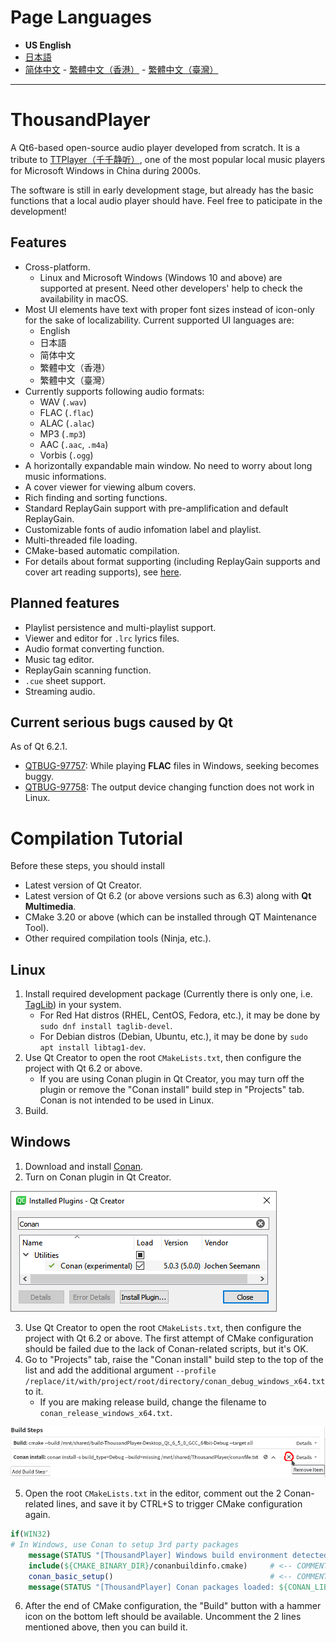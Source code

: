 <!--Last update: 2021-11-08 UTC-->

# Page Languages

- **US English**
- [日本語](README_ja.md)
- [简体中文](README_zh-CN.md) - [繁體中文（香港）](README_zh-HK.md) - [繁體中文（臺灣）](README_zh-TW.md)

---

# ThousandPlayer
A Qt6-based open-source audio player developed from scratch. It is a tribute to [TTPlayer（千千静听）](https://zh.wikipedia.org/wiki/千千音乐播放器),
one of the most popular local music players for Microsoft Windows in China during 2000s.

The software is still in early development stage,
but already has the basic functions that a local audio player should have. Feel free to paticipate in the development!

## Features
- Cross-platform.
  - Linux and Microsoft Windows (Windows 10 and above) are supported at present. Need other developers' help to check the availability in macOS.
- Most UI elements have text with proper font sizes instead of icon-only for the sake of localizability. Current supported UI languages are:
  - English
  - 日本語
  - 简体中文
  - 繁體中文（香港）
  - 繁體中文（臺灣）
- Currently supports following audio formats:
  - WAV (`.wav`)
  - FLAC (`.flac`)
  - ALAC (`.alac`)
  - MP3 (`.mp3`)
  - AAC (`.aac`, `.m4a`)
  - Vorbis (`.ogg`)
- A horizontally expandable main window. No need to worry about long music informations.
- A cover viewer for viewing album covers.
- Rich finding and sorting functions.
- Standard ReplayGain support with pre-amplification and default ReplayGain.
- Customizable fonts of audio infomation label and playlist.
- Multi-threaded file loading.
- CMake-based automatic compilation.
- For details about format supporting (including ReplayGain supports and cover art reading supports), see [here](FormatSupport.md).

## Planned features
- Playlist persistence and multi-playlist support.
- Viewer and editor for `.lrc` lyrics files.
- Audio format converting function.
- Music tag editor.
- ReplayGain scanning function.
- `.cue` sheet support.
- Streaming audio.

## Current serious bugs caused by Qt
As of Qt 6.2.1.
- [QTBUG-97757](https://bugreports.qt.io/browse/QTBUG-97757): While playing **FLAC** files in Windows, seeking becomes buggy.
- [QTBUG-97758](https://bugreports.qt.io/browse/QTBUG-97758): The output device changing function does not work in Linux.

# Compilation Tutorial

Before these steps, you should install
- Latest version of Qt Creator.
- Latest version of Qt 6.2 (or above versions such as 6.3) along with **Qt Multimedia**.
- CMake 3.20 or above (which can be installed through QT Maintenance Tool).
- Other required compilation tools (Ninja, etc.).

## Linux
1. Install required development package (Currently there is only one, i.e. [TagLib](https://taglib.org/)) in your system.
   - For Red Hat distros (RHEL, CentOS, Fedora, etc.), it may be done by `sudo dnf install taglib-devel`.
   - For Debian distros (Debian, Ubuntu, etc.), it may be done by `sudo apt install libtag1-dev`.
2. Use Qt Creator to open the root `CMakeLists.txt`,
then configure the project with Qt 6.2 or above.
   - If you are using Conan plugin in Qt Creator, you may turn off the plugin or remove the "Conan install" build step in "Projects" tab. Conan is not intended to be used in Linux.
3. Build.

## Windows
1. Download and install [Conan](https://conan.io/downloads.html).
2. Turn on Conan plugin in Qt Creator.

![](figure/ConanPlugin.png)

3. Use Qt Creator to open the root `CMakeLists.txt`,
then configure the project with Qt 6.2 or above. The first attempt of CMake configuration should be failed due to the lack of Conan-related scripts, but it's OK.
4. Go to "Projects" tab, raise the "Conan install" build step to the top of the list and add the additional argument `--profile /replace/it/with/project/root/directory/conan_debug_windows_x64.txt` to it.
   - If you are making release build, change the filename to `conan_release_windows_x64.txt`.

![](figure/ConanInstallBuildStep.png)

5.  Open the root `CMakeLists.txt` in the editor, comment out the 2 Conan-related lines, and save it by CTRL+S to trigger CMake configuration again.
```cmake
if(WIN32)
# In Windows, use Conan to setup 3rd party packages
    message(STATUS "[ThousandPlayer] Windows build environment detected.")
    include(${CMAKE_BINARY_DIR}/conanbuildinfo.cmake)     # <-- COMMENT OUT!              
    conan_basic_setup()                                   # <-- COMMENT OUT!
    message(STATUS "[ThousandPlayer] Conan packages loaded: ${CONAN_LIBS}")
```
6. After the end of CMake configuration, the "Build" button with a hammer icon on the bottom left should be available. Uncomment the 2 lines mentioned above, then you can build it.